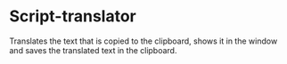 # Script-translator
Translates the text that is copied to the clipboard, shows it in the window and saves the translated text in the clipboard.

